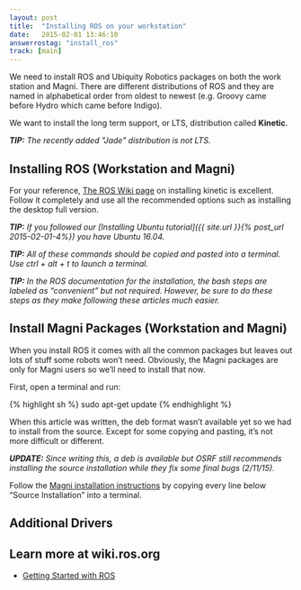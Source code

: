 ```yaml
---
layout: post
title:  "Installing ROS on your workstation"
date:   2015-02-01 13:46:10
answerrostag: "install_ros"
track: [main]
---
```


We need to install ROS and Ubiquity Robotics packages on both the work station and Magni. There are different distributions of ROS and they are named in alphabetical order from oldest to newest (e.g. Groovy came before Hydro which came before Indigo).

We want to install the long term support, or LTS, distribution called **Kinetic**.

***TIP:** The recently added "Jade" distribution is not LTS.*

## Installing ROS (Workstation and Magni)

For your reference, [The ROS Wiki page](http://wiki.ros.org/kinetic/Installation/Ubuntu) on installing kinetic is excellent. Follow it completely and use all the recommended options such as installing the desktop full version.

***TIP:** If you followed our [Installing Ubuntu tutorial]({{ site.url }}{% post_url 2015-02-01-4%}) you have Ubuntu 16.04.*

***TIP:** All of these commands should be copied and pasted into a terminal. Use ctrl + alt + t to launch a terminal.*

***TIP:** In the ROS documentation for the installation, the bash steps are labeled as “convenient” but not required. However, be sure to do these steps as they make following these articles much easier.*

## Install Magni Packages (Workstation and Magni)

When you install ROS it comes with all the common packages but leaves out lots of stuff some robots won’t need. Obviously, the Magni packages are only for Magni users so we’ll need to install that now.

First, open a terminal and run:

{% highlight sh %}
sudo apt-get update
{% endhighlight %}

When this article was written, the deb format wasn’t available yet so we had to install from the source. Except for some copying and pasting, it’s not more difficult or different.

***UPDATE:** Since writing this, a deb is available but OSRF still recommends installing the source installation while they fix some final bugs (2/11/15).*

Follow the [Magni installation instructions](http://wiki.ros.org/turtlebot/Tutorials/kinetic/Turtlebot%20Installation) by copying every line below “Source Installation” into a terminal.

## Additional Drivers

## Learn more at wiki.ros.org

* [Getting Started with ROS](http://wiki.ros.org/ROS/StartGuide)



